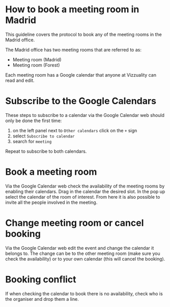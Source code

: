 #  How to book a meeting room in Madrid

This guideline covers the protocol to book any of the meeting rooms in the Madrid office. 

The Madrid office has two meeting rooms that are referred to as:
 - Meeting room (Madrid)
 - Meeting room (Forest)

Each meeting room has a Google calendar that anyone at Vizzuality can read and edit. 
# Subscribe to the Google Calendars
These steps to subscribe to a calendar via the Google Calendar web should only be done the first time: 

 1. on the left panel next to `Other calendars` click on the `+` sign
 2. select `Subscribe to calendar`
 3. search for `meeting`

Repeat to subscribe to both calendars. 

# Book a meeting room
Via the Google Calendar web check the availability of the meeting rooms by enabling their calendars. Drag in the calendar the desired slot. In the pop up select the calendar of the room of interest. From here it is also possible to invite all the people involved in the meeting. 

# Change meeting room or cancel booking
Via the Google Calendar web edit the event and change the calendar it belongs to. The change can be to the other meeting room (make sure you check the availability) or to your own calendar (this will cancel the booking). 

# Booking conflict
If when checking the calendar to book there is no availability, check who is the organiser and drop them a line. 
